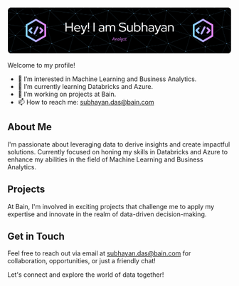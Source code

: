 ![Header](./github-header-image.png)

Welcome to my profile!

- 👀 I’m interested in Machine Learning and Business Analytics.
- 🌱 I’m currently learning Databricks and Azure.
- 💼 I’m working on projects at Bain.
- 📫 How to reach me: [subhayan.das@bain.com](mailto:subhayan.das@bain.com)

## About Me

I'm passionate about leveraging data to derive insights and create impactful solutions. Currently focused on honing my skills in Databricks and Azure to enhance my abilities in the field of Machine Learning and Business Analytics.

## Projects

At Bain, I'm involved in exciting projects that challenge me to apply my expertise and innovate in the realm of data-driven decision-making.

## Get in Touch

Feel free to reach out via email at [subhayan.das@bain.com](mailto:subhayan.das@bain.com) for collaboration, opportunities, or just a friendly chat!

Let's connect and explore the world of data together!
<!---
subh-66066/subh-66066 is a ✨ special ✨ repository because its `README.md` (this file) appears on your GitHub profile.
You can click the Preview link to take a look at your changes.
--->
